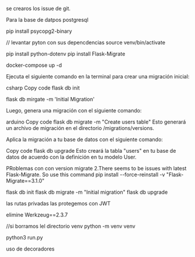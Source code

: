 se crearos los issue de git.


Para la base de datpos postgresql 


pip install psycopg2-binary


// levantar pyton con sus depencdencias
source venv/bin/activate

pip install python-dotenv
pip install Flask-Migrate

docker-compose up -d




Ejecuta el siguiente comando en la terminal para crear una migración inicial:

csharp
Copy code
flask db init

flask db mirgate -m 'Initial Migration'

Luego, genera una migración con el siguiente comando:

arduino
Copy code
flask db migrate -m "Create users table"
Esto generará un archivo de migración en el directorio /migrations/versions.

Aplica la migración a tu base de datos con el siguiente comando:

Copy code
flask db upgrade
Esto creará la tabla "users" en tu base de datos de acuerdo con la definición en tu modelo User.

PRoblemas con con version migrate
2.There seems to be issues with latest Flask-Migrate. So use this command pip install --force-reinstall -v "Flask-Migrate==3.1.0"

flask db init
flask db migrate -m "Initial migration"
flask db upgrade



las rutas privadas las protegemos con JWT 

elimine 
Werkzeug==2.3.7


//si borramos lel directorio venv
python -m venv venv

python3 run.py


uso de decoradores
